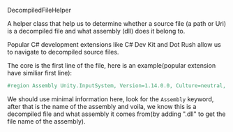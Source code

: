 DecompiledFileHelper

A helper class that help us to determine whether a source file (a path or Uri) is a decompiled file and what assembly (dll) does it belong to.

Popular C# development extensions like C# Dev Kit and Dot Rush allow us to navigate to decompiled source files.

The core is the first line of the file, here is an example(popular extension have similiar first line):
``` csharp
#region Assembly Unity.InputSystem, Version=1.14.0.0, Culture=neutral, PublicKeyToken=null
```

We should use minimal information here, look for the `Assembly` keyword, after that is the name of the assembly and voila, we know this is a decompiled file and what assembly it comes from(by adding ".dll" to get the file name of the assembly).

